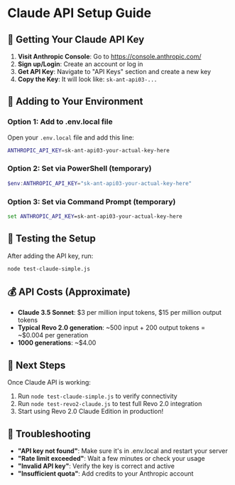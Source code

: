 # Claude API Setup Guide

## 🔑 Getting Your Claude API Key

1. **Visit Anthropic Console**: Go to https://console.anthropic.com/
2. **Sign up/Login**: Create an account or log in
3. **Get API Key**: Navigate to "API Keys" section and create a new key
4. **Copy the Key**: It will look like: `sk-ant-api03-...`

## 📝 Adding to Your Environment

### Option 1: Add to .env.local file
Open your `.env.local` file and add this line:
```bash
ANTHROPIC_API_KEY=sk-ant-api03-your-actual-key-here
```

### Option 2: Set via PowerShell (temporary)
```powershell
$env:ANTHROPIC_API_KEY="sk-ant-api03-your-actual-key-here"
```

### Option 3: Set via Command Prompt (temporary)
```cmd
set ANTHROPIC_API_KEY=sk-ant-api03-your-actual-key-here
```

## 🧪 Testing the Setup

After adding the API key, run:
```bash
node test-claude-simple.js
```

## 💰 API Costs (Approximate)

- **Claude 3.5 Sonnet**: $3 per million input tokens, $15 per million output tokens
- **Typical Revo 2.0 generation**: ~500 input + 200 output tokens = ~$0.004 per generation
- **1000 generations**: ~$4.00

## 🚀 Next Steps

Once Claude API is working:
1. Run `node test-claude-simple.js` to verify connectivity
2. Run `node test-revo2-claude.js` to test full Revo 2.0 integration
3. Start using Revo 2.0 Claude Edition in production!

## 🔧 Troubleshooting

- **"API key not found"**: Make sure it's in .env.local and restart your server
- **"Rate limit exceeded"**: Wait a few minutes or check your usage
- **"Invalid API key"**: Verify the key is correct and active
- **"Insufficient quota"**: Add credits to your Anthropic account
